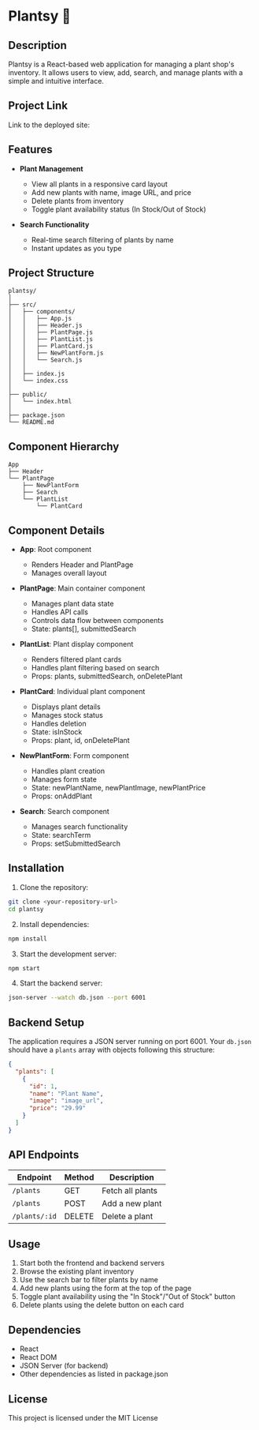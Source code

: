 # Plantsy 🌱

## Description

Plantsy is a React-based web application for managing a plant shop's inventory. It allows users to view, add, search, and manage plants with a simple and intuitive interface.

## Project Link

Link to the deployed site:

## Features

- **Plant Management**

  - View all plants in a responsive card layout
  - Add new plants with name, image URL, and price
  - Delete plants from inventory
  - Toggle plant availability status (In Stock/Out of Stock)

- **Search Functionality**
  - Real-time search filtering of plants by name
  - Instant updates as you type

## Project Structure

```
plantsy/
│
├── src/
│   ├── components/
│   │   ├── App.js
│   │   ├── Header.js
│   │   ├── PlantPage.js
│   │   ├── PlantList.js
│   │   ├── PlantCard.js
│   │   ├── NewPlantForm.js
│   │   └── Search.js
│   │
│   ├── index.js
│   └── index.css
│
├── public/
│   └── index.html
│
├── package.json
└── README.md
```

## Component Hierarchy

```
App
├── Header
└── PlantPage
    ├── NewPlantForm
    ├── Search
    └── PlantList
        └── PlantCard
```

## Component Details

- **App**: Root component

  - Renders Header and PlantPage
  - Manages overall layout

- **PlantPage**: Main container component

  - Manages plant data state
  - Handles API calls
  - Controls data flow between components
  - State: plants[], submittedSearch

- **PlantList**: Plant display component

  - Renders filtered plant cards
  - Handles plant filtering based on search
  - Props: plants, submittedSearch, onDeletePlant

- **PlantCard**: Individual plant component

  - Displays plant details
  - Manages stock status
  - Handles deletion
  - State: isInStock
  - Props: plant, id, onDeletePlant

- **NewPlantForm**: Form component

  - Handles plant creation
  - Manages form state
  - State: newPlantName, newPlantImage, newPlantPrice
  - Props: onAddPlant

- **Search**: Search component
  - Manages search functionality
  - State: searchTerm
  - Props: setSubmittedSearch

## Installation

1. Clone the repository:

```bash
git clone <your-repository-url>
cd plantsy
```

2. Install dependencies:

```bash
npm install
```

3. Start the development server:

```bash
npm start
```

4. Start the backend server:

```bash
json-server --watch db.json --port 6001
```

## Backend Setup

The application requires a JSON server running on port 6001. Your `db.json` should have a `plants` array with objects following this structure:

```json
{
  "plants": [
    {
      "id": 1,
      "name": "Plant Name",
      "image": "image_url",
      "price": "29.99"
    }
  ]
}
```

## API Endpoints

| Endpoint      | Method | Description      |
| ------------- | ------ | ---------------- |
| `/plants`     | GET    | Fetch all plants |
| `/plants`     | POST   | Add a new plant  |
| `/plants/:id` | DELETE | Delete a plant   |

## Usage

1. Start both the frontend and backend servers
2. Browse the existing plant inventory
3. Use the search bar to filter plants by name
4. Add new plants using the form at the top of the page
5. Toggle plant availability using the "In Stock"/"Out of Stock" button
6. Delete plants using the delete button on each card

## Dependencies

- React
- React DOM
- JSON Server (for backend)
- Other dependencies as listed in package.json

## License

This project is licensed under the MIT License
